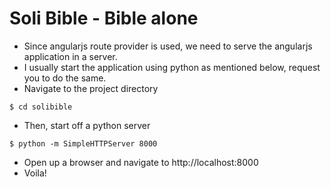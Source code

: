 # Soli Bible - Bible alone

* Since angularjs route provider is used, we need to serve the angularjs application in a server.
* I usually start the application using python as mentioned below, request you to do the same.
* Navigate to the project directory
```
$ cd solibible
```
* Then, start off a python server
```
$ python -m SimpleHTTPServer 8000
```
* Open up a browser and navigate to http://localhost:8000
* Voila!
